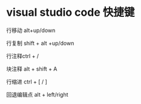 # visual studio code 快捷键

行移动 alt+up/down

行复制 shift + alt +up/down

行注释ctrl + /

块注释 alt + shift + A

行缩进 ctrl + [ / ]

回退编辑点 alt + left/right

